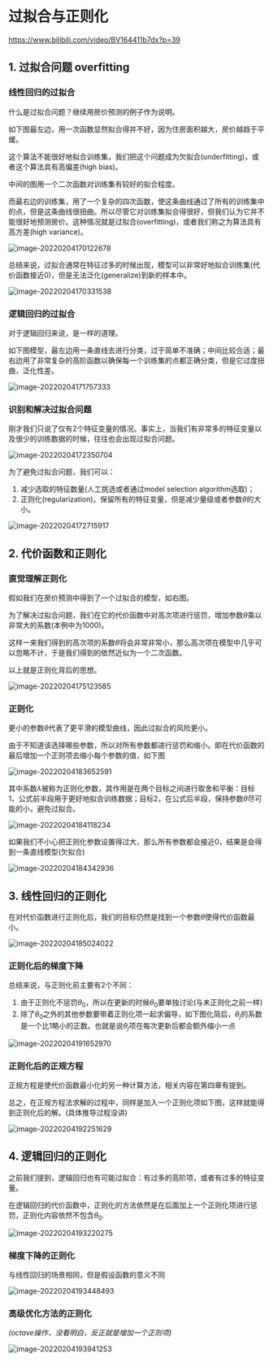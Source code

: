 # 过拟合与正则化

https://www.bilibili.com/video/BV164411b7dx?p=39

## 1. 过拟合问题 overfitting

### 线性回归的过拟合

什么是过拟合问题？继续用房价预测的例子作为说明。

如下图最左边，用一次函数显然拟合得并不好，因为住房面积越大，房价越趋于平缓。

这个算法不能很好地拟合训练集，我们把这个问题成为欠拟合(underfitting)，或者这个算法具有高偏差(high bias)。

中间的图用一个二次函数对训练集有较好的拟合程度。

而最右边的训练集，用了一个复杂的四次函数，使这条曲线通过了所有的训练集中的点，但是这条曲线很扭曲。所以尽管它对训练集拟合得很好，但我们认为它并不能很好地预测房价。这种情况就是过拟合(overfitting)，或者我们称之为算法具有高方差(high variance)。

![image-20220204170122678](https://gitee.com/joy_thestraydog/typora/raw/master/img/image-20220204170122678.png)

总结来说，过拟合通常在特征过多的时候出现，模型可以非常好地拟合训练集(代价函数接近0)，但是无法泛化(generalize)到新的样本中。

![image-20220204170331538](https://gitee.com/joy_thestraydog/typora/raw/master/img/image-20220204170331538.png)

### 逻辑回归的过拟合

对于逻辑回归来说，是一样的道理。

如下图模型，最左边用一条直线去进行分类，过于简单不准确；中间比较合适；最右边用了非常复杂的高阶函数以确保每一个训练集的点都正确分类，但是它过度扭曲，泛化性差。

![image-20220204171757333](https://gitee.com/joy_thestraydog/typora/raw/master/img/image-20220204171757333.png)

### 识别和解决过拟合问题

刚才我们只说了仅有2个特征变量的情况。事实上，当我们有非常多的特征变量以及很少的训练数据的时候，往往也会出现过拟合问题。

![image-20220204172350704](https://gitee.com/joy_thestraydog/typora/raw/master/img/image-20220204172350704.png)

为了避免过拟合问题，我们可以：

1. 减少选取的特征数量(人工挑选或者通过model selection algorithm选取)；
2. 正则化(regularization)，保留所有的特征变量，但是减少量级或者参数$\theta$的大小。

![image-20220204172715917](https://gitee.com/joy_thestraydog/typora/raw/master/img/image-20220204172715917.png)

## 2. 代价函数和正则化

### 直觉理解正则化

假如我们在房价预测中得到了一个过拟合的模型，如右图。

为了解决过拟合问题，我们在它的代价函数中对高次项进行惩罚，增加参数$\theta$乘以非常大的系数(本例中为1000)。

这样一来我们得到的高次项的系数$\theta$将会非常非常小，那么高次项在模型中几乎可以忽略不计，于是我们得到的依然近似为一个二次函数。

以上就是正则化背后的思想。

![image-20220204175123585](https://gitee.com/joy_thestraydog/typora/raw/master/img/image-20220204175123585.png)

### 正则化

更小的参数$\theta$代表了更平滑的模型曲线，因此过拟合的风险更小。

由于不知道该选择哪些参数，所以对所有参数都进行惩罚和缩小。即在代价函数的最后增加一个正则项去缩小每个参数的值，如下图

![image-20220204183652591](https://gitee.com/joy_thestraydog/typora/raw/master/img/image-20220204183652591.png)

其中系数$\lambda$被称为正则化参数，其作用是在两个目标之间进行取舍和平衡：目标1，公式前半段用于更好地拟合训练数据；目标2，在公式后半段，保持参数$\theta$尽可能的小，避免过拟合。

![image-20220204184118234](https://gitee.com/joy_thestraydog/typora/raw/master/img/image-20220204184118234.png)

如果我们不小心把正则化参数设置得过大，那么所有参数都会接近0，结果是会得到一条直线模型(欠拟合)

![image-20220204184342936](https://gitee.com/joy_thestraydog/typora/raw/master/img/image-20220204184342936.png)

## 3. 线性回归的正则化

在对代价函数进行正则化后，我们的目标仍然是找到一个参数$\theta$使得代价函数最小。

![image-20220204185024022](https://gitee.com/joy_thestraydog/typora/raw/master/img/image-20220204185024022.png)

### 正则化后的梯度下降

总结来说，与正则化前主要有2个不同：

1. 由于正则化不惩罚$\theta_0$，所以在更新的时候$\theta_0$要单独讨论(与未正则化之前一样)
2. 除了$\theta_0$之外的其他参数要带着正则化项一起求偏导，如下图化简后，$\theta_j$的系数是一个比1略小的正数。也就是说$\theta_j$项在每次更新后都会额外缩小一点

![image-20220204191652970](https://gitee.com/joy_thestraydog/typora/raw/master/img/image-20220204191652970.png)

### 正则化后的正规方程

正规方程是使代价函数最小化的另一种计算方法，相关内容在第四章有提到。

总之，在正规方程法求解的过程中，同样是加入一个正则化项如下图，这样就能得到正则化后的解。(具体推导过程没讲)

![image-20220204192251629](https://gitee.com/joy_thestraydog/typora/raw/master/img/image-20220204192251629.png)

## 4. 逻辑回归的正则化

之前我们提到，逻辑回归也有可能过拟合：有过多的高阶项，或者有过多的特征变量。

在逻辑回归的代价函数中，正则化的方法依然是在后面加上一个正则化项进行惩罚，正则化内容依然不包含$\theta_0$.

![image-20220204193220275](https://gitee.com/joy_thestraydog/typora/raw/master/img/image-20220204193220275.png)

### 梯度下降的正则化

与线性回归的场景相同，但是假设函数的意义不同

![image-20220204193448493](https://gitee.com/joy_thestraydog/typora/raw/master/img/image-20220204193448493.png)

### 高级优化方法的正则化

*(octave操作，没看明白，反正就是增加一个正则项)*

![image-20220204193941253](https://gitee.com/joy_thestraydog/typora/raw/master/img/image-20220204193941253.png)